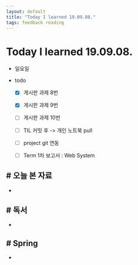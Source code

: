 ```yaml
---
layout: default
title: "Today I learned 19.09.08."
tags: feedback reading
---
```


# Today I learned 19.09.08.
- 일요일

- todo

  - [x] 게시판 과제 8번
  - [x] 게시판 과제 9번
  - [ ] 게시판 과제 10번
  - [ ] TIL 커밋 후 -> 개인 노트북 pull
  - [ ] project git 연동
  - [ ] Term 1차 보고서 : Web System
  
  


## # 오늘 본 자료

- 




## # 독서

- 



## # Spring

- 
